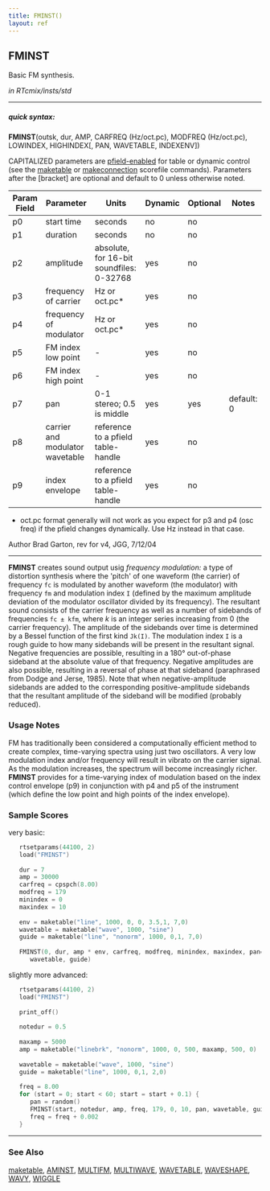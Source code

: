 ```yaml
---
title: FMINST()
layout: ref
---
```


## FMINST

Basic FM synthesis.

*in RTcmix/insts/std*  
  

-----

##### quick syntax:

**FMINST**(outsk, dur, AMP, CARFREQ (Hz/oct.pc), MODFREQ (Hz/oct.pc),
LOWINDEX, HIGHINDEX\[, PAN, WAVETABLE, INDEXENV\])

CAPITALIZED parameters are [pfield-enabled](pfield-enabled.html) for
table or dynamic control (see the
[maketable](../scorefile/maketable.html) or
[makeconnection](../scorefile/makeconnection.html) scorefile
commands). Parameters after the \[bracket\] are optional and default to
0 unless otherwise noted.


Param Field	| Parameter | Units | Dynamic | Optional | Notes
----------- | --------- | ----- | -------- | --------- | ---------
p0 | start time | seconds | no | no | 
p1 | duration | seconds | no | no | 
p2 | amplitude | absolute, for 16-bit soundfiles: 0-32768 | yes | no | 
p3 | frequency of carrier | Hz or oct.pc* | yes | no | 
p4 | frequency of modulator | Hz or oct.pc* | yes | no | 
p5 | FM index low point |  -  | yes | no | 
p6 | FM index high point |  -  | yes | no | 
p7 | pan | 0-1 stereo; 0.5 is middle | yes | yes | default: 0 | 
p8 | carrier and modulator wavetable | reference to a pfield table-handle | yes | no | 
p9 | index envelope | reference to a pfield table-handle | yes | no | 

   * oct.pc format generally will not work as you expect for p3 and p4
   (osc freq) if the pfield changes dynamically.  Use Hz instead in that case.

   Author Brad Garton, rev for v4, JGG, 7/12/04

  

-----

  
**FMINST** creates sound output usig *frequency modulation:* a type of
distortion synthesis where the 'pitch' of one waveform (the carrier) of
frequency `fc` is modulated by another waveform (the modulator) with
frequency `fm` and modulation index `I` (defined by the maximum
amplitude deviation of the modulator oscillator divided by its
frequency). The resultant sound consists of the carrier frequency as
well as a number of sidebands of frequencies `fc ± kfm`, where *k* is an
integer series increasing from 0 (the carrier frequency). The amplitude
of the sidebands over time is determined by a Bessel function of the
first kind `Jk(I)`. The modulation index `I` is a rough guide to how
many sidebands will be present in the resultant signal. Negative
frequencies are possible, resulting in a 180° out-of-phase sideband at
the absolute value of that frequency. Negative amplitudes are also
possible, resulting in a reversal of phase at that sideband (paraphrased
from Dodge and Jerse, 1985). Note that when negative-amplitude sidebands
are added to the corresponding positive-amplitude sidebands that the
resultant amplitude of the sideband will be modified (probably reduced).

### Usage Notes

FM has traditionally been considered a computationally efficient method
to create complex, time-varying spectra using just two oscillators. A
very low modulation index and/or frequency will result in vibrato on the
carrier signal. As the modulation increases, the spectrum will become
increasingly richer. **FMINST** provides for a time-varying index of
modulation based on the index control envelope (p9) in conjunction with
p4 and p5 of the instrument (which define the low point and high points
of the index envelope).

### Sample Scores

very basic:

```cpp
   rtsetparams(44100, 2)
   load("FMINST")
   
   dur = 7
   amp = 30000
   carfreq = cpspch(8.00)
   modfreq = 179
   minindex = 0
   maxindex = 10
   
   env = maketable("line", 1000, 0, 0, 3.5,1, 7,0)
   wavetable = maketable("wave", 1000, "sine")
   guide = maketable("line", "nonorm", 1000, 0,1, 7,0)
   
   FMINST(0, dur, amp * env, carfreq, modfreq, minindex, maxindex, pan=0.5,
      wavetable, guide)
```

  
  
slightly more advanced:

```cpp
   rtsetparams(44100, 2)
   load("FMINST")
   
   print_off()
   
   notedur = 0.5
   
   maxamp = 5000
   amp = maketable("linebrk", "nonorm", 1000, 0, 500, maxamp, 500, 0)
   
   wavetable = maketable("wave", 1000, "sine")
   guide = maketable("line", 1000, 0,1, 2,0)
   
   freq = 8.00
   for (start = 0; start < 60; start = start + 0.1) {
      pan = random()
      FMINST(start, notedur, amp, freq, 179, 0, 10, pan, wavetable, guide)
      freq = freq + 0.002
   }
```

  

-----

### See Also

[maketable](../scorefile/maketable.html), [AMINST](AMINST.html),
[MULTIFM](MULTIFM.html), [MULTIWAVE](MULTIWAVE.html),
[WAVETABLE](WAVETABLE.html), [WAVESHAPE](WAVESHAPE.html),
[WAVY](WAVY.html), [WIGGLE](WIGGLE.html)
